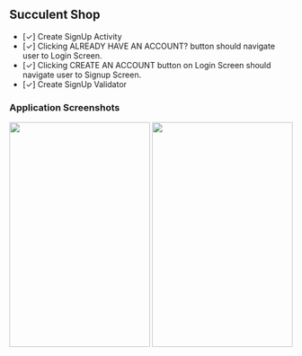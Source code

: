 ## Succulent Shop

- [✓] Create SignUp Activity
- [✓] Clicking ALREADY HAVE AN ACCOUNT? button should navigate user to Login Screen.
- [✓] Clicking CREATE AN ACCOUNT button on Login Screen should navigate user to Signup Screen.
- [✓] Create SignUp Validator

### Application Screenshots
<img src="https://user-images.githubusercontent.com/51864835/117848847-5e2b6580-b28c-11eb-87e2-f7367de161dd.jpg" width="250" height="400" />
<img src="https://user-images.githubusercontent.com/51864835/117848852-5ff52900-b28c-11eb-9acb-c96152384d3d.jpg" width="250" height="400" />


    

